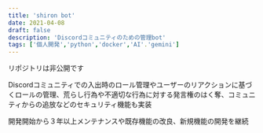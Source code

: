 ```yaml
---
title: 'shiron bot'
date: 2021-04-08
draft: false
description: 'Discordコミュニティのための管理bot'
tags: ['個人開発','python','docker','AI'.'gemini']
---
```


リポジトリは非公開です

Discordコミュニティでの入出時のロール管理やユーザーのリアクションに基づくロールの管理、荒らし行為や不適切な行為に対する発言権のはく奪、コミュニティからの追放などのセキュリティ機能も実装

開発開始から３年以上メンテナンスや既存機能の改良、新規機能の開発を継続
